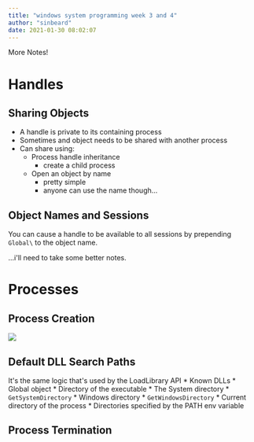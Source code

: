 ```yaml
---
title: "windows system programming week 3 and 4"
author: "sinbeard"
date: 2021-01-30 08:02:07
---
```


More Notes! 

# Handles

## Sharing Objects

* A handle is private to its containing process
* Sometimes and object needs to be shared with another process
* Can share using:
    * Process handle inheritance
        * create a child process
    * Open an object by name
        * pretty simple
        * anyone can use the name though...

## Object Names and Sessions

You can cause a handle to be available to all sessions by prepending `Global\` to the object name.


...i'll need to take some better notes.

# Processes

## Process Creation

![](/assets/images/process_creation.png)

## Default DLL Search Paths

It's the same logic that's used by the LoadLibrary API
    * Known DLLs
        * Global object
    * Directory of the executable
    * The System directory
        * `GetSystemDirectory`
    * Windows directory
        * `GetWindowsDirectory`
    * Current directory of the process
    * Directories specified by the PATH env variable

## Process Termination


